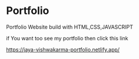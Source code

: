 # Portfolio

Portfolio Website build with HTML,CSS,JAVASCRIPT 

if You want too see my portfolio then click this link

<a href="https://jaya-vishwakarma-portfolio.netlify.app/">https://jaya-vishwakarma-portfolio.netlify.app/</a>
